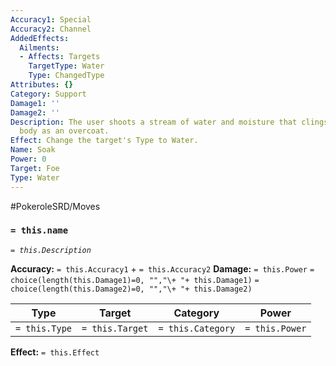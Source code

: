 ```yaml
---
Accuracy1: Special
Accuracy2: Channel
AddedEffects:
  Ailments:
  - Affects: Targets
    TargetType: Water
    Type: ChangedType
Attributes: {}
Category: Support
Damage1: ''
Damage2: ''
Description: The user shoots a stream of water and moisture that clings to the foe's
  body as an overcoat.
Effect: Change the target's Type to Water.
Name: Soak
Power: 0
Target: Foe
Type: Water
---
```


#PokeroleSRD/Moves

### `= this.name`
*`= this.Description`*

**Accuracy:** `= this.Accuracy1` + `= this.Accuracy2`
**Damage:** `= this.Power` `= choice(length(this.Damage1)=0, "","\+ "+ this.Damage1)` `= choice(length(this.Damage2)=0, "","\+ "+ this.Damage2)`

| Type          | Target          | Category          | Power          |
| ------------- | --------------- | ----------------  | -------------- |
| `= this.Type` | `= this.Target` | `= this.Category` | `= this.Power` | 

**Effect:** `= this.Effect`
